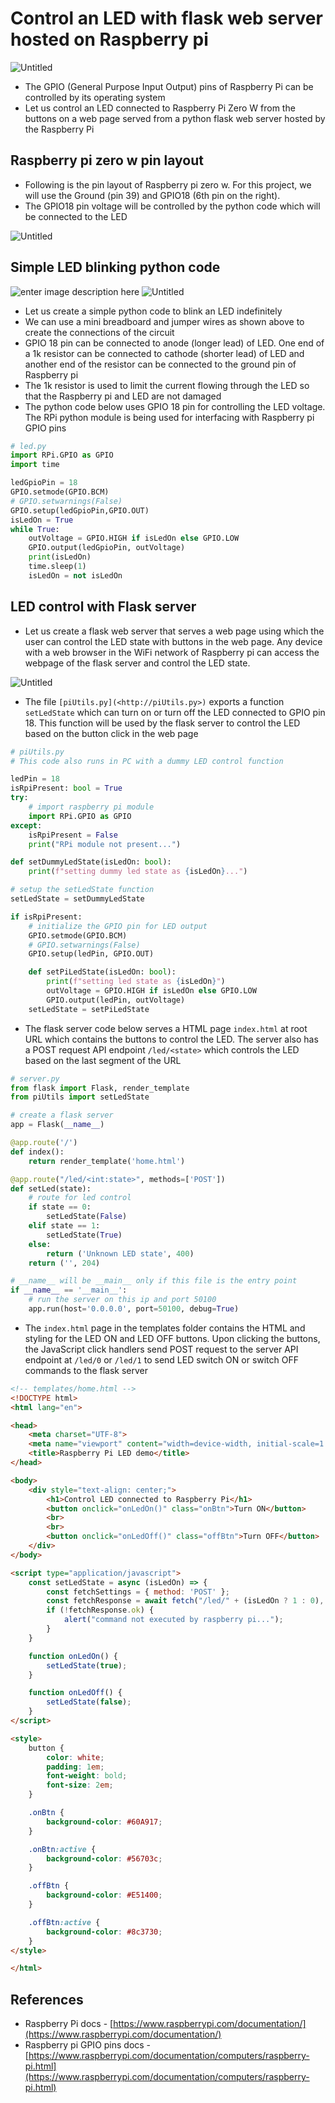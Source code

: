 # Control an LED with flask web server hosted on Raspberry pi

![Untitled](https://github.com/nagasudhirpulla/taming_python/blob/master/blog/skills/assets/img/raspberry%20pi%20led%20flask%20schematic.png?raw=true)

-   The GPIO (General Purpose Input Output) pins of Raspberry Pi can be controlled by its operating system
-   Let us control an LED connected to Raspberry Pi Zero W from the buttons on a web page served from a python flask web server hosted by the Raspberry Pi

## Raspberry pi zero w pin layout

-   Following is the pin layout of Raspberry pi zero w. For this project, we will use the Ground (pin 39) and GPIO18 (6th pin on the right).
-   The GPIO18 pin voltage will be controlled by the python code which will be connected to the LED

![Untitled](https://github.com/nagasudhirpulla/taming_python/blob/master/blog/skills/assets/img/raspberry%20pi%20GPIO%20layout.png?raw=true)

## Simple LED blinking python code
![enter image description here](https://github.com/nagasudhirpulla/taming_python/blob/master/blog/skills/assets/img/raspberry%20pi%20led%20flask%20project%20parts.jpg?raw=true)
![Untitled](https://github.com/nagasudhirpulla/taming_python/blob/master/blog/skills/assets/img/raspberry%20pi%20led%20circuit.png?raw=true)

-   Let us create a simple python code to blink an LED indefinitely
-   We can use a mini breadboard and jumper wires as shown above to create the connections of the circuit
-   GPIO 18 pin can be connected to anode (longer lead) of LED. One end of a 1k resistor can be connected to cathode (shorter lead) of LED and another end of the resistor can be connected to the ground pin of Raspberry pi
-   The 1k resistor is used to limit the current flowing through the LED so that the Raspberry pi and LED are not damaged
-   The python code below uses GPIO 18 pin for controlling the LED voltage. The RPi python module is being used for interfacing with Raspberry pi GPIO pins

```python
# led.py
import RPi.GPIO as GPIO
import time

ledGpioPin = 18
GPIO.setmode(GPIO.BCM)
# GPIO.setwarnings(False)
GPIO.setup(ledGpioPin,GPIO.OUT)
isLedOn = True
while True:
    outVoltage = GPIO.HIGH if isLedOn else GPIO.LOW
    GPIO.output(ledGpioPin, outVoltage)
    print(isLedOn)
    time.sleep(1)
    isLedOn = not isLedOn

```

## LED control with Flask server

-   Let us create a flask web server that serves a web page using which the user can control the LED state with buttons in the web page. Any device with a web browser in the WiFi network of Raspberry pi can access the webpage of the flask server and control the LED state.

![Untitled](https://github.com/nagasudhirpulla/taming_python/blob/master/blog/skills/assets/img/raspberry%20pi%20led%20flask%20circuit.png?raw=true)

-   The file `[piUtils.py](<http://piUtils.py>)` exports a function `setLedState` which can turn on or turn off the LED connected to GPIO pin 18. This function will be used by the flask server to control the LED based on the button click in the web page

```python
# piUtils.py
# This code also runs in PC with a dummy LED control function

ledPin = 18
isRpiPresent: bool = True
try:
    # import raspberry pi module
    import RPi.GPIO as GPIO
except:
    isRpiPresent = False
    print("RPi module not present...")

def setDummyLedState(isLedOn: bool):
    print(f"setting dummy led state as {isLedOn}...")

# setup the setLedState function
setLedState = setDummyLedState

if isRpiPresent:
    # initialize the GPIO pin for LED output
    GPIO.setmode(GPIO.BCM)
    # GPIO.setwarnings(False)
    GPIO.setup(ledPin, GPIO.OUT)

    def setPiLedState(isLedOn: bool):
        print(f"setting led state as {isLedOn}")
        outVoltage = GPIO.HIGH if isLedOn else GPIO.LOW
        GPIO.output(ledPin, outVoltage)
    setLedState = setPiLedState

```

-   The flask server code below serves a HTML page `index.html` at root URL which contains the buttons to control the LED. The server also has a POST request API endpoint `/led/<state>` which controls the LED based on the last segment of the URL

```python
# server.py
from flask import Flask, render_template
from piUtils import setLedState

# create a flask server
app = Flask(__name__)

@app.route('/')
def index():
    return render_template('home.html')

@app.route("/led/<int:state>", methods=['POST'])
def setLed(state):
    # route for led control
    if state == 0:
        setLedState(False)
    elif state == 1:
        setLedState(True)
    else:
        return ('Unknown LED state', 400)
    return ('', 204)

# __name__ will be __main__ only if this file is the entry point
if __name__ == '__main__':
    # run the server on this ip and port 50100
    app.run(host='0.0.0.0', port=50100, debug=True)

```

-   The `index.html` page in the templates folder contains the HTML and styling for the LED ON and LED OFF buttons. Upon clicking the buttons, the JavaScript click handlers send POST request to the server API endpoint at `/led/0` or `/led/1` to send LED switch ON or switch OFF commands to the flask server

```html
<!-- templates/home.html -->
<!DOCTYPE html>
<html lang="en">

<head>
    <meta charset="UTF-8">
    <meta name="viewport" content="width=device-width, initial-scale=1.0">
    <title>Raspberry Pi LED demo</title>
</head>

<body>
    <div style="text-align: center;">
        <h1>Control LED connected to Raspberry Pi</h1>
        <button onclick="onLedOn()" class="onBtn">Turn ON</button>
        <br>
        <br>
        <button onclick="onLedOff()" class="offBtn">Turn OFF</button>
    </div>
</body>

<script type="application/javascript">
    const setLedState = async (isLedOn) => {
        const fetchSettings = { method: 'POST' };
        const fetchResponse = await fetch("/led/" + (isLedOn ? 1 : 0), fetchSettings);
        if (!fetchResponse.ok) {
            alert("command not executed by raspberry pi...");
        }
    }

    function onLedOn() {
        setLedState(true);
    }

    function onLedOff() {
        setLedState(false);
    }
</script>

<style>
    button {
        color: white;
        padding: 1em;
        font-weight: bold;
        font-size: 2em;
    }

    .onBtn {
        background-color: #60A917;
    }

    .onBtn:active {
        background-color: #56703c;
    }

    .offBtn {
        background-color: #E51400;
    }

    .offBtn:active {
        background-color: #8c3730;
    }
</style>

</html>

```

## References

-   Raspberry Pi docs - [https://www.raspberrypi.com/documentation/](https://www.raspberrypi.com/documentation/)
-   Raspberry pi GPIO pins docs - [https://www.raspberrypi.com/documentation/computers/raspberry-pi.html](https://www.raspberrypi.com/documentation/computers/raspberry-pi.html)
<!--stackedit_data:
eyJoaXN0b3J5IjpbLTIzNzcyMTcwNiwtMjE0MjA2OTUwMywtOD
Q0MTg3MjQ2XX0=
-->